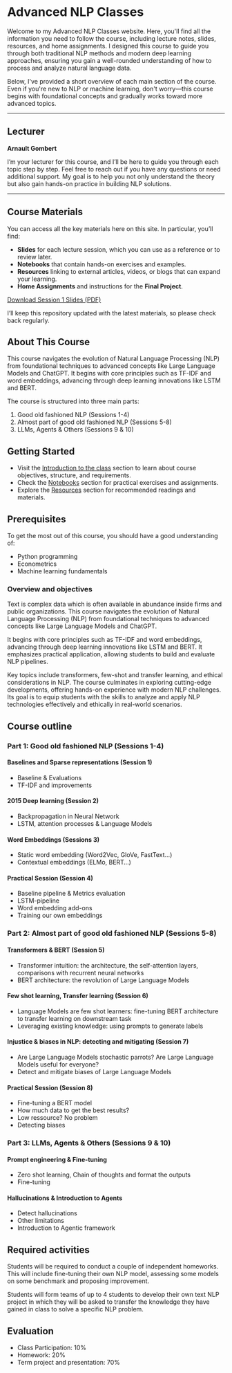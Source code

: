 # Advanced NLP Classes

Welcome to my Advanced NLP Classes website. Here, you'll find all the information you need to follow the course, including lecture notes, slides, resources, and home assignments. I designed this course to guide you through both traditional NLP methods and modern deep learning approaches, ensuring you gain a well-rounded understanding of how to process and analyze natural language data.

Below, I've provided a short overview of each main section of the course. Even if you're new to NLP or machine learning, don't worry—this course begins with foundational concepts and gradually works toward more advanced topics.

---

## Lecturer

**Arnault Gombert**

I’m your lecturer for this course, and I’ll be here to guide you through each topic step by step. Feel free to reach out if you have any questions or need additional support. My goal is to help you not only understand the theory but also gain hands-on practice in building NLP solutions.

---

## Course Materials

You can access all the key materials here on this site. In particular, you’ll find:

- **Slides** for each lecture session, which you can use as a reference or to review later.
- **Notebooks** that contain hands-on exercises and examples.
- **Resources** linking to external articles, videos, or blogs that can expand your learning.
- **Home Assignments** and instructions for the **Final Project**.

[Download Session 1 Slides (PDF)](../pdfs/2025_BSE_NLP_Session_1.pdf)

I’ll keep this repository updated with the latest materials, so please check back regularly.

## About This Course

This course navigates the evolution of Natural Language Processing (NLP) from foundational techniques to advanced concepts like Large Language Models and ChatGPT. It begins with core principles such as TF-IDF and word embeddings, advancing through deep learning innovations like LSTM and BERT.

The course is structured into three main parts:
1. Good old fashioned NLP (Sessions 1-4)
2. Almost part of good old fashioned NLP (Sessions 5-8)
3. LLMs, Agents & Others (Sessions 9 & 10)

## Getting Started

- Visit the [Introduction to the class](chapter1/README.md) section to learn about course objectives, structure, and requirements.
- Check the [Notebooks](notebooks.md) section for practical exercises and assignments.
- Explore the [Resources](resources.md) section for recommended readings and materials.

## Prerequisites

To get the most out of this course, you should have a good understanding of:
- Python programming
- Econometrics
- Machine learning fundamentals

### Overview and objectives

Text is complex data which is often available in abundance inside firms and public organizations. This course navigates the evolution of Natural Language Processing (NLP) from foundational techniques to advanced concepts like Large Language Models and ChatGPT.

It begins with core principles such as TF-IDF and word embeddings, advancing through deep learning innovations like LSTM and BERT. It emphasizes practical application, allowing students to build and evaluate NLP pipelines.

Key topics include transformers, few-shot and transfer learning, and ethical considerations in NLP. The course culminates in exploring cutting-edge developments, offering hands-on experience with modern NLP challenges. Its goal is to equip students with the skills to analyze and apply NLP technologies effectively and ethically in real-world scenarios.

## Course outline

### Part 1: Good old fashioned NLP (Sessions 1-4)

#### Baselines and Sparse representations (Session 1)

- Baseline & Evaluations
- TF-IDF and improvements

#### 2015 Deep learning (Session 2)

- Backpropagation in Neural Network
- LSTM, attention processes & Language Models

#### Word Embeddings (Sessions 3)

- Static word embedding (Word2Vec, GloVe, FastText…)
- Contextual embeddings (ELMo, BERT…)

#### Practical Session (Session 4)

- Baseline pipeline & Metrics evaluation
- LSTM-pipeline
- Word embedding add-ons
- Training our own embeddings

### Part 2: Almost part of good old fashioned NLP (Sessions 5-8)

#### Transformers & BERT (Session 5)

- Transformer intuition: the architecture, the self-attention layers, comparisons with recurrent neural networks
- BERT architecture: the revolution of Large Language Models

#### Few shot learning, Transfer learning (Session 6)

- Language Models are few shot learners: fine-tuning BERT architecture to transfer learning on downstream task
- Leveraging existing knowledge: using prompts to generate labels

#### Injustice & biases in NLP: detecting and mitigating (Session 7)

- Are Large Language Models stochastic parrots? Are Large Language Models useful for everyone?
- Detect and mitigate biases of Large Language Models

#### Practical Session (Session 8)

- Fine-tuning a BERT model
- How much data to get the best results?
- Low ressource? No problem
- Detecting biases

### Part 3: LLMs, Agents & Others (Sessions 9 & 10)

#### Prompt engineering & Fine-tuning

- Zero shot learning, Chain of thoughts and format the outputs
- Fine-tuning

#### Hallucinations & Introduction to Agents

- Detect hallucinations
- Other limitations
- Introduction to Agentic framework

## Required activities

Students will be required to conduct a couple of independent homeworks. This will include fine-tuning their own NLP model, assessing some models on some benchmark and proposing improvement.

Students will form teams of up to 4 students to develop their own text NLP project in which they will be asked to transfer the knowledge they have gained in class to solve a specific NLP problem.

## Evaluation

- Class Participation: 10%
- Homework: 20%
- Term project and presentation: 70%
